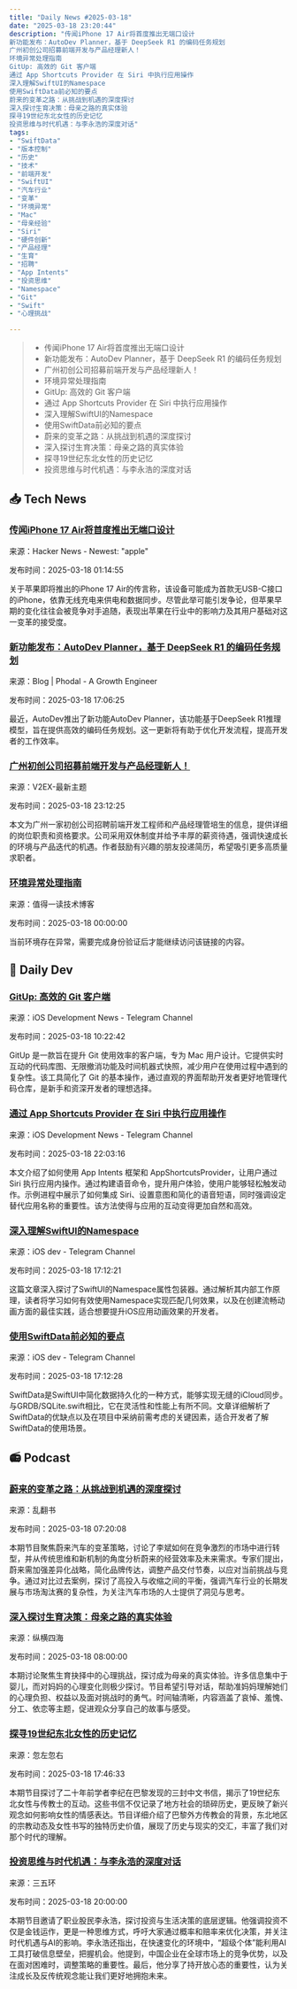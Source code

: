```yaml
---
title: "Daily News #2025-03-18"
date: "2025-03-18 23:20:44"
description: "传闻iPhone 17 Air将首度推出无端口设计
新功能发布：AutoDev Planner，基于 DeepSeek R1 的编码任务规划
广州初创公司招募前端开发与产品经理新人！
环境异常处理指南
GitUp: 高效的 Git 客户端
通过 App Shortcuts Provider 在 Siri 中执行应用操作
深入理解SwiftUI的Namespace
使用SwiftData前必知的要点
蔚来的变革之路：从挑战到机遇的深度探讨
深入探讨生育决策：母亲之路的真实体验
探寻19世纪东北女性的历史记忆
投资思维与时代机遇：与李永浩的深度对话"
tags: 
- "SwiftData"
- "版本控制"
- "历史"
- "技术"
- "前端开发"
- "SwiftUI"
- "汽车行业"
- "变革"
- "环境异常"
- "Mac"
- "母亲经验"
- "Siri"
- "硬件创新"
- "产品经理"
- "生育"
- "招聘"
- "App Intents"
- "投资思维"
- "Namespace"
- "Git"
- "Swift"
- "心理挑战"

---
```


> - 传闻iPhone 17 Air将首度推出无端口设计
> - 新功能发布：AutoDev Planner，基于 DeepSeek R1 的编码任务规划
> - 广州初创公司招募前端开发与产品经理新人！
> - 环境异常处理指南
> - GitUp: 高效的 Git 客户端
> - 通过 App Shortcuts Provider 在 Siri 中执行应用操作
> - 深入理解SwiftUI的Namespace
> - 使用SwiftData前必知的要点
> - 蔚来的变革之路：从挑战到机遇的深度探讨
> - 深入探讨生育决策：母亲之路的真实体验
> - 探寻19世纪东北女性的历史记忆
> - 投资思维与时代机遇：与李永浩的深度对话

## 📥 Tech News

### [传闻iPhone 17 Air将首度推出无端口设计](https://www.neowin.net/news/apple-allegedly-prepares-to-dive-into-port-free-iphones-starting-with-iphone-17-air/)

来源：Hacker News - Newest: "apple"

发布时间：2025-03-18 01:14:55

关于苹果即将推出的iPhone 17 Air的传言称，该设备可能成为首款无USB-C接口的iPhone，依靠无线充电来供电和数据同步。尽管此举可能引发争论，但苹果早期的变化往往会被竞争对手追随，表现出苹果在行业中的影响力及其用户基础对这一变革的接受度。

### [新功能发布：AutoDev Planner，基于 DeepSeek R1 的编码任务规划](http://www.phodal.com/blog/autodev-planner/)

来源：Blog | Phodal - A Growth Engineer

发布时间：2025-03-18 17:06:25

最近，AutoDev推出了新功能AutoDev Planner，该功能基于DeepSeek R1推理模型，旨在提供高效的编码任务规划。这一更新将有助于优化开发流程，提高开发者的工作效率。

### [广州初创公司招募前端开发与产品经理新人！](https://www.v2ex.com/t/1119459)

来源：V2EX-最新主题

发布时间：2025-03-18 23:12:25

本文为广州一家初创公司招聘前端开发工程师和产品经理管培生的信息，提供详细的岗位职责和资格要求。公司采用双休制度并给予丰厚的薪资待遇，强调快速成长的环境与产品迭代的机遇。作者鼓励有兴趣的朋友投递简历，希望吸引更多高质量求职者。

### [环境异常处理指南](https://mp.weixin.qq.com/s/G_e9G8Ac9AkYJYKvEmMEOw)

来源：值得一读技术博客

发布时间：2025-03-18 00:00:00

当前环境存在异常，需要完成身份验证后才能继续访问该链接的内容。

## 💾 Daily Dev

### [GitUp: 高效的 Git 客户端](https://github.com/git-up/GitUp)

来源：iOS Development News - Telegram Channel

发布时间：2025-03-18 10:22:42

GitUp 是一款旨在提升 Git 使用效率的客户端，专为 Mac 用户设计。它提供实时互动的代码库图、无限撤消功能及时间机器式快照，减少用户在使用过程中遇到的复杂性。该工具简化了 Git 的基本操作，通过直观的界面帮助开发者更好地管理代码仓库，是新手和资深开发者的理想选择。

### [通过 App Shortcuts Provider 在 Siri 中执行应用操作](https://www.createwithswift.com/performing-your-app-actions-with-siri-through-app-shortcuts-provider/)

来源：iOS Development News - Telegram Channel

发布时间：2025-03-18 22:03:16

本文介绍了如何使用 App Intents 框架和 AppShortcutsProvider，让用户通过 Siri 执行应用内操作。通过构建语音命令，提升用户体验，使用户能够轻松触发动作。示例进程中展示了如何集成 Siri、设置意图和简化的语音短语，同时强调设定替代应用名称的重要性。该方法使得与应用的互动变得更加自然和高效。

### [深入理解SwiftUI的Namespace](https://t.me/iosdevio/5938)

来源：iOS dev - Telegram Channel

发布时间：2025-03-18 17:12:21

这篇文章深入探讨了SwiftUI的Namespace属性包装器。通过解析其内部工作原理，读者将学习如何有效使用Namespace实现匹配几何效果，以及在创建流畅动画方面的最佳实践，适合想要提升iOS应用动画效果的开发者。

### [使用SwiftData前必知的要点](https://t.me/iosdevio/5939)

来源：iOS dev - Telegram Channel

发布时间：2025-03-18 17:12:28

SwiftData是SwiftUI中简化数据持久化的一种方式，能够实现无缝的iCloud同步。与GRDB/SQLite.swift相比，它在灵活性和性能上有所不同。文章详细解析了SwiftData的优缺点以及在项目中采纳前需考虑的关键因素，适合开发者了解SwiftData的使用场景。

## 📻 Podcast

### [蔚来的变革之路：从挑战到机遇的深度探讨](https://www.xiaoyuzhoufm.com/episode/67d87a5978103db3bd0eb000)

来源：乱翻书

发布时间：2025-03-18 07:20:08

本期节目聚焦蔚来汽车的变革策略，讨论了李斌如何在竞争激烈的市场中进行转型，并从传统思维和新机制的角度分析蔚来的经营效率及未来需求。专家们提出，蔚来需加强差异化战略，简化品牌传达，调整产品交付节奏，以应对当前挑战与竞争。通过对比过去案例，探讨了高投入与收缩之间的平衡，强调汽车行业的长期发展与市场淘汰赛的复杂性，为关注汽车市场的人士提供了洞见与思考。

### [深入探讨生育决策：母亲之路的真实体验](https://www.xiaoyuzhoufm.com/episode/67d8347578103db3bd0547a9)

来源：纵横四海

发布时间：2025-03-18 08:00:00

本期讨论聚焦生育抉择中的心理挑战，探讨成为母亲的真实体验。许多信息集中于婴儿，而对妈妈的心理变化则极少探讨。节目希望引导对话，帮助准妈妈理解她们的心理负担、权益以及面对挑战时的勇气。时间轴清晰，内容涵盖了哀悼、羞愧、分工、依恋等主题，促进观众分享自己的故事与感受。

### [探寻19世纪东北女性的历史记忆](https://www.xiaoyuzhoufm.com/episode/67d93a56dd11f9c8c1671d47)

来源：忽左忽右

发布时间：2025-03-18 17:46:33

本期节目探讨了二十年前学者李纪在巴黎发现的三封中文书信，揭示了19世纪东北女性与传教士的互动。这些书信不仅记录了地方社会的琐碎历史，更反映了新兴观念如何影响女性的情感表达。节目详细介绍了巴黎外方传教会的背景，东北地区的宗教动态及女性书写的独特历史价值，展现了历史与现实的交汇，丰富了我们对那个时代的理解。

### [投资思维与时代机遇：与李永浩的深度对话](https://www.xiaoyuzhoufm.com/episode/67d827cc78103db3bd01bea0)

来源：三五环

发布时间：2025-03-18 20:00:00

本期节目邀请了职业股民李永浩，探讨投资与生活决策的底层逻辑。他强调投资不仅是金钱运作，更是一种思维方式，呼吁大家通过概率和赔率来优化决策，并关注时代机遇与AI的影响。李永浩还指出，在快速变化的环境中，“超级个体”能利用AI工具打破信息壁垒，把握机会。他提到，中国企业在全球市场上的竞争优势，以及在面对困难时，调整策略的重要性。最后，他分享了持开放心态的重要性，认为关注成长及反传统观念能让我们更好地拥抱未来。
